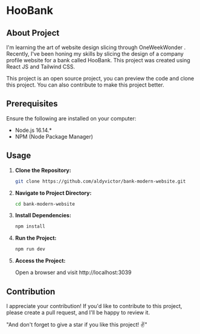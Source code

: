 # HooBank

## About Project

I'm learning the art of website design slicing through OneWeekWonder . Recently, I've been honing my skills by slicing the design of a company profile website for a bank called HooBank. This project was created using React JS and Tailwind CSS.

This project is an open source project, you can preview the code and clone this project. You can also contribute to make this project better.

## Prerequisites

Ensure the following are installed on your computer:

- Node.js 16.14.*
- NPM (Node Package Manager)

## Usage

1. **Clone the Repository:**
   
   ```bash
   git clone https://github.com/aldyvictor/bank-modern-website.git

2. **Navigate to Project Directory:**

   ```bash
   cd bank-modern-website

3. **Install Dependencies:**

   ```bash
   npm install

4. **Run the Project:**

   ```bash
   npm run dev

5. **Access the Project:**

   Open a browser and visit http://localhost:3039

## Contribution

I appreciate your contribution! If you'd like to contribute to this project, please create a pull request, and I'll be happy to review it.

"And don't forget to give a star if you like this project! ✌️"

